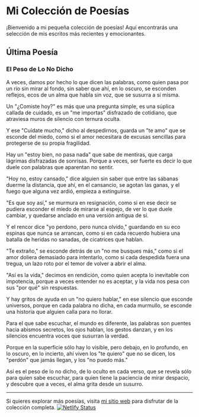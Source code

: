 # Mi Colección de Poesías

¡Bienvenido a mi pequeña colección de poesías! Aquí encontrarás una selección de mis escritos más recientes y emocionantes.

## Última Poesía

### El Peso de Lo No Dicho

A veces, damos por hecho lo que dicen las palabras,
como quien pasa por un río sin mirar al fondo,
sin saber que ahí, en lo oscuro, se esconden reflejos,
ecos de un alma que habla sin voz, que se susurra a sí misma.

Un "¿Comiste hoy?" es más que una pregunta simple,
es una súplica callada de cuidado,
es un "me importas" disfrazado de cotidiano,
que atraviesa muros de silencio con ternura oculta.

Y ese "Cuídate mucho," dicho al despedirnos,
guarda un "te amo" que se esconde del miedo,
como si el amor necesitara de excusas sencillas
para protegerse de su propia fragilidad.

Hay un "estoy bien, no pasa nada" que sabe de mentiras,
que carga lágrimas disfrazadas de sonrisas.
Porque a veces, ser fuerte es decir lo que duele
con palabras que aparentan no sentir.

"Hoy no, estoy cansado," dice alguien sin saber
que entre las sábanas duerme la distancia,
que ahí, en el cansancio, se agotan las ganas,
y el fuego que alguna vez ardió, empieza a extinguirse.

"Es que soy así," se murmura en resignación,
como si en ese decir se pudiera esconder el miedo
de mirarse al espejo, de ver lo que duele cambiar,
y quedarse anclado en una versión antigua de sí.

Y el rencor dice "yo perdono, pero nunca olvido,"
guardando en su eco espinas que nunca se arrancan,
como si en cada recuerdo hubiera una batalla
de heridas no sanadas, de cicatrices que hablan.

"Te extraño," se esconde detrás de un "no me busques más,"
como si el amor doliera demasiado para intentarlo,
como si cada despedida fuera una tregua,
un lazo roto por el temor de volver a abrir el alma.

"Así es la vida," decimos en rendición,
como quien acepta lo inevitable con impotencia,
porque a veces entender no es aceptar,
y la vida nos pesa con sus "por qué" sin respuestas.

Y hay gritos de ayuda en un "no quiero hablar,"
en ese silencio que esconde universos,
porque en cada palabra no dicha, en cada murmullo,
se esconde una historia que alguien calla para no llorar.

Para el que sabe escuchar, el mundo es diferente,
las palabras son puentes hacia abismos secretos,
los ojos hablan, los gestos danzan,
y en los silencios encuentra voces que susurran la verdad.

Porque en la superficie sólo hay lo visible,
pero debajo, en lo profundo, en lo oscuro, en lo incierto,
ahí viven los "te quiero" que no se dicen,
los "perdón" que jamás llegan, y los "no puedo más."

Así es el peso de lo no dicho, de lo oculto en cada verso,
que se revela sólo para quien sabe escuchar,
para quien tiene la paciencia de mirar despacio,
y descubre que a veces, el alma grita desde un susurro.

---

Si quieres explorar más poesías, visita [mi sitio web](https://liralatente.netlify.app/) para disfrutar de la colección completa.
[![Netlify Status](https://api.netlify.com/api/v1/badges/0ed3a713-e770-4272-bda2-ffabed37b8a5/deploy-status)](https://app.netlify.com/sites/liralatente/deploys)